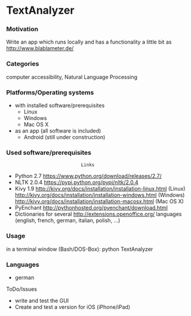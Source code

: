 # TextAnalyzer

### Motivation
Write an app which runs locally and has a functionality a little bit as http://www.blablameter.de/

### Categories
computer accessibility, Natural Language Processing

### Platforms/Operating systems
- with installed software/prerequisites
  - Linux
  - Windows
  - Mac OS X
- as an app (all software is included)
  - Android (still under construction)

### Used software/prerequisites     
                                Links
- Python 2.7                    https://www.python.org/download/releases/2.7/
- NLTK 2.0.4                    https://pypi.python.org/pypi/nltk/2.0.4
- Kivy 1.9                      http://kivy.org/docs/installation/installation-linux.html   (Linux)
                                http://kivy.org/docs/installation/installation-windows.html (Windows)
                                http://kivy.org/docs/installation/installation-macosx.html  (Mac OS X)
- PyEnchant                     http://pythonhosted.org/pyenchant/download.html
- Dictionaries for several      http://extensions.openoffice.org/
  languages (english, french,
  german, italian, polish, ...)

### Usage
in a terminal window (Bash/DOS-Box): 
python TextAnalyzer <filename>

### Languages
- german

ToDo/Issues
- write and test the GUI
- Create and test a version for iOS (iPhone/iPad)

